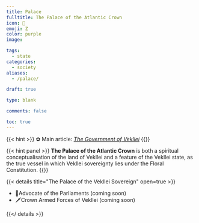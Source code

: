 ```yaml
---
title: Palace
fulltitle: The Palace of the Atlantic Crown
icon: 🌸
emoji: Ζ
color: purple
image: 

tags: 
  - state
categories:
  - society
aliases:
  - /palace/

draft: true

type: blank

comments: false

toc: true
---
```

{{< hint >}}
✿ Main article: *[The Government of Vekllei](/utopia/society/state/government/parliaments)*
{{</hint>}}

{{< hint panel >}}
**The Palace of the Atlantic Crown** is both a spiritual conceptualisation of the land of Vekllei and a feature of the Vekllei state, as the true vessel in which Vekllei sovereignty lies under the Floral Constitution.
{{</hint>}}

{{< details title="The Palace of the Vekllei Sovereign" open=true >}}
- <!--<a href="/utopia/society/state/palace/parliaments-advocate/">--><span class="navicon">👑</span>Advocate of the Parliaments (coming soon)<!--</a>-->
- <!--<a href="/utopia/society/state/palace/military/">--><span class="navicon">🗡</span>Crown Armed Forces of Vekllei (coming soon)<!--</a>-->


{{</ details >}}